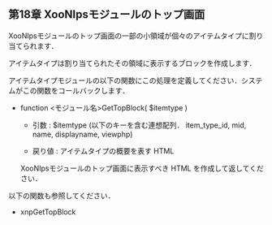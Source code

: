  <body>

 <div id="page">

 <div xmlns="http://www.w3.org/1999/xhtml" class="navheader">

 </div>

 <div xmlns="http://www.w3.org/1999/xhtml" class="chapter" lang="ja" id="module_top" xml:lang="ja">

 <div xmlns="" class="titlepage">

 <div>

 <div>

 <h2 xmlns="http://www.w3.org/1999/xhtml" class="title"><a id="module_top"></a>第18章 XooNIpsモジュールのトップ画面</h2>

 </div>

 </div>

 </div>

 <p>XooNIpsモジュールのトップ画面の一部の小領域が個々のアイテムタイプに割り当てられます．

 アイテムタイプは割り当てられたその領域に表示するブロックを作成します．</p>

 <p>アイテムタイプモジュールの以下の関数にこの処理を定義してください．システムがこの関数をコールバックします．</p>

 <div class="itemizedlist">

 <ul type="disc">

 <li>

 <p>function &lt;モジュール名&gt;GetTopBlock( $itemtype )</p>

 <div class="itemizedlist">

 <ul type="circle">

 <li>

 <p>引数 : $itemtype (以下のキーを含む連想配列． item_type_id, mid, name, displayname, viewphp)</p>

 </li>

 <li>

 <p>戻り値 : アイテムタイプの概要を表す HTML</p>

 </li>

 </ul>

 </div>

 <p>XooNIpsモジュールのトップ画面に表示すべき HTML を作成して返してください．</p>

 </li>

 </ul>

 </div>

 <p>以下の関数も参照してください．</p>

 <div class="itemizedlist">

 <ul type="disc">

 <li>

 <p>xnpGetTopBlock</p>

 </li>

 </ul>

 </div>

 </div>

 <div xmlns="http://www.w3.org/1999/xhtml" class="navfooter">



 </div>

 </div>

 </body>




